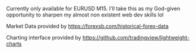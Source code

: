Currently only available for EURUSD M15. I'll take this as my God-given opportunity to sharpen my almost non existent web dev skills lol

Market Data provided by https://forexsb.com/historical-forex-data

Charting interface provided by https://github.com/tradingview/lightweight-charts
